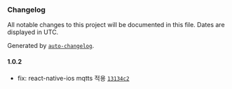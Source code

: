 ### Changelog

All notable changes to this project will be documented in this file. Dates are displayed in UTC.

Generated by [`auto-changelog`](https://github.com/CookPete/auto-changelog).

#### 1.0.2

- fix: react-native-ios mqtts 적용 [`13134c2`](https://github.com/ko-devHong/react-native-mqtt/commit/13134c20f0a018b2b8fa0807937191fe888fa1ee)
